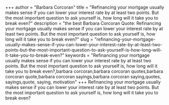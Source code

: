 +++
author = "Barbara Corcoran"
title = "Refinancing your mortgage usually makes sense if you can lower your interest rate by at least two points. But the most important question to ask yourself is, how long will it take you to break even?"
description = "the best Barbara Corcoran Quote: Refinancing your mortgage usually makes sense if you can lower your interest rate by at least two points. But the most important question to ask yourself is, how long will it take you to break even?"
slug = "refinancing-your-mortgage-usually-makes-sense-if-you-can-lower-your-interest-rate-by-at-least-two-points-but-the-most-important-question-to-ask-yourself-is-how-long-will-it-take-you-to-break-even?"
keywords = "Refinancing your mortgage usually makes sense if you can lower your interest rate by at least two points. But the most important question to ask yourself is, how long will it take you to break even?,barbara corcoran,barbara corcoran quotes,barbara corcoran quote,barbara corcoran sayings,barbara corcoran saying,quotes, sayings,quote, saying, motivation"
+++
Refinancing your mortgage usually makes sense if you can lower your interest rate by at least two points. But the most important question to ask yourself is, how long will it take you to break even?
